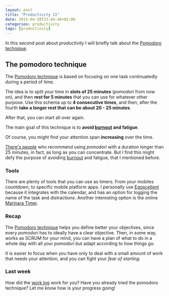 ```yaml
---
layout: post
title: "Productivity II"
date: 2015-04-20T23:44:40+02:00
categories: productivity
tags: [productivity]
---
```


In this second post about _productivity_ I will briefly talk about the [Pomodoro technique][pomodoro].

## The pomodoro technique

The [Pomodoro technique][pomodoro] is based on focusing on one task continuatedly during a period of time.

The idea is to split your time in **slots of 25 minutes** (_pomodori_ from now on), and then **rest for 5 minutes** that you can use for whatever other purpose. Use this schema up to **4 consecutive times**, and then, after the fourth **take a longer rest that can be about 20 - 25 minutes**.

After that, you can start all over again.

The main goal of this technique is to **avoid [burnout][burnout] and fatigue**.

Of course, you might find your attention span **increasing** over the time.

[There's people][teknopaul] who recommend using _pomodori_ with a duration longer than 25 minutes, in fact,  as long as you can concentrate. But I find this might defy the purpose of avoiding [burnout][burnout] and fatigue, that I mentioned before.

### Tools

There are plenty of tools that you can use as timers. From your mobiles countdown, to specific mobile platform apps. I personally use [Eggscellent](http://www.eggscellentapp.com/) because it integrates with the calendar, and has an option for logging the name of the task and distractions. Another interesting option is the online [Marinara Timer][marinara].

### Recap

The [Pomodoro technique][pomodoro] helps you define better your objectives, since every _pomodori_  has to ideally have a clear objective. Then, in some way, works as SCRUM for your mind, you can have a plan of what to do in a whole day with all your _pomodori_ but adapt according to how things go.

It is easier to focus when you have only to deal with a small amount of work that needs your attention, and you can fight your _fear of starting_.

### Last week

How did the [work log][worklog] work for you? Have you already tried the pomodoro technique? Let me know how is your progress going!

[teknopaul]: http://teknorants.blogspot.com.es/2014/07/the-pomodoro-technique-is-for-post-www.html
[pomodoro]: http://pomodorotechnique.com/
[worklog]: http://www.albertcamps.io/productivity/2015/04/13/productivity-i.html
[marinara]: http://www.marinaratimer.com/
[burnout]: http://www.helpguide.org/articles/stress/preventing-burnout.htm
